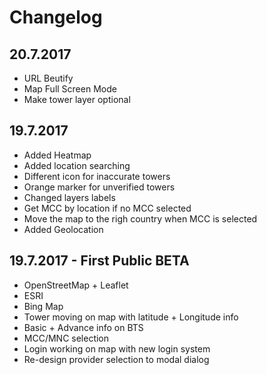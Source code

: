 # Changelog

## 20.7.2017

* URL Beutify
* Map Full Screen Mode
* Make tower layer optional

## 19.7.2017

* Added Heatmap
* Added location searching
* Different icon for inaccurate towers
* Orange marker for unverified towers
* Changed layers labels
* Get MCC by location if no MCC selected
* Move the map to the righ country when MCC is selected
* Added Geolocation


## 19.7.2017 - First Public BETA

* OpenStreetMap + Leaflet
* ESRI
* Bing Map
* Tower moving on map with latitude + Longitude info
* Basic + Advance info on BTS
* MCC/MNC selection
* Login working on map with new login system
* Re-design provider selection to modal dialog
